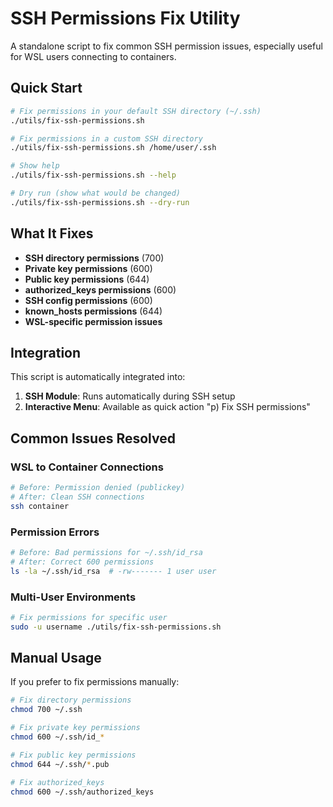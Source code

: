 # SSH Permissions Fix Utility

A standalone script to fix common SSH permission issues, especially useful for WSL users connecting to containers.

## Quick Start

```bash
# Fix permissions in your default SSH directory (~/.ssh)
./utils/fix-ssh-permissions.sh

# Fix permissions in a custom SSH directory
./utils/fix-ssh-permissions.sh /home/user/.ssh

# Show help
./utils/fix-ssh-permissions.sh --help

# Dry run (show what would be changed)
./utils/fix-ssh-permissions.sh --dry-run
```

## What It Fixes

- **SSH directory permissions** (700)
- **Private key permissions** (600)
- **Public key permissions** (644)
- **authorized_keys permissions** (600)
- **SSH config permissions** (600)
- **known_hosts permissions** (644)
- **WSL-specific permission issues**

## Integration

This script is automatically integrated into:

1. **SSH Module**: Runs automatically during SSH setup
2. **Interactive Menu**: Available as quick action "p) Fix SSH permissions"

## Common Issues Resolved

### WSL to Container Connections
```bash
# Before: Permission denied (publickey)
# After: Clean SSH connections
ssh container
```

### Permission Errors
```bash
# Before: Bad permissions for ~/.ssh/id_rsa
# After: Correct 600 permissions
ls -la ~/.ssh/id_rsa  # -rw------- 1 user user
```

### Multi-User Environments
```bash
# Fix permissions for specific user
sudo -u username ./utils/fix-ssh-permissions.sh
```

## Manual Usage

If you prefer to fix permissions manually:

```bash
# Fix directory permissions
chmod 700 ~/.ssh

# Fix private key permissions
chmod 600 ~/.ssh/id_*

# Fix public key permissions
chmod 644 ~/.ssh/*.pub

# Fix authorized_keys
chmod 600 ~/.ssh/authorized_keys
```